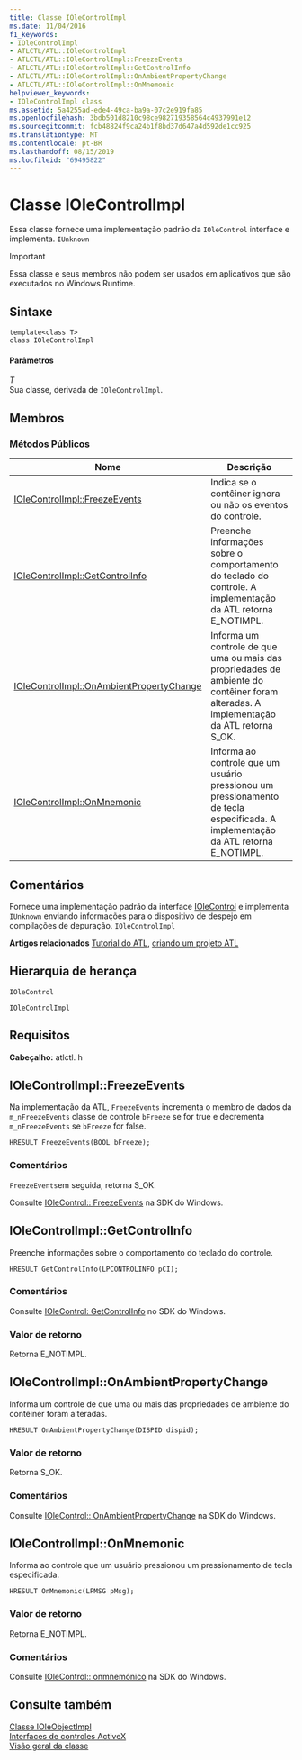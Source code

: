 ```yaml
---
title: Classe IOleControlImpl
ms.date: 11/04/2016
f1_keywords:
- IOleControlImpl
- ATLCTL/ATL::IOleControlImpl
- ATLCTL/ATL::IOleControlImpl::FreezeEvents
- ATLCTL/ATL::IOleControlImpl::GetControlInfo
- ATLCTL/ATL::IOleControlImpl::OnAmbientPropertyChange
- ATLCTL/ATL::IOleControlImpl::OnMnemonic
helpviewer_keywords:
- IOleControlImpl class
ms.assetid: 5a4255ad-ede4-49ca-ba9a-07c2e919fa85
ms.openlocfilehash: 3bdb501d8210c98ce982719358564c4937991e12
ms.sourcegitcommit: fcb48824f9ca24b1f8bd37d647a4d592de1cc925
ms.translationtype: MT
ms.contentlocale: pt-BR
ms.lasthandoff: 08/15/2019
ms.locfileid: "69495822"
---
```

# <a name="iolecontrolimpl-class"></a>Classe IOleControlImpl

Essa classe fornece uma implementação padrão da `IOleControl` interface e implementa. `IUnknown`

> [!IMPORTANT]
>  Essa classe e seus membros não podem ser usados em aplicativos que são executados no Windows Runtime.

## <a name="syntax"></a>Sintaxe

```
template<class T>
class IOleControlImpl
```

#### <a name="parameters"></a>Parâmetros

*T*<br/>
Sua classe, derivada de `IOleControlImpl`.

## <a name="members"></a>Membros

### <a name="public-methods"></a>Métodos Públicos

|Nome|Descrição|
|----------|-----------------|
|[IOleControlImpl::FreezeEvents](#freezeevents)|Indica se o contêiner ignora ou não os eventos do controle.|
|[IOleControlImpl::GetControlInfo](#getcontrolinfo)|Preenche informações sobre o comportamento do teclado do controle. A implementação da ATL retorna E_NOTIMPL.|
|[IOleControlImpl::OnAmbientPropertyChange](#onambientpropertychange)|Informa um controle de que uma ou mais das propriedades de ambiente do contêiner foram alteradas. A implementação da ATL retorna S_OK.|
|[IOleControlImpl::OnMnemonic](#onmnemonic)|Informa ao controle que um usuário pressionou um pressionamento de tecla especificada. A implementação da ATL retorna E_NOTIMPL.|

## <a name="remarks"></a>Comentários

Fornece uma implementação padrão da interface [IOleControl](/windows/win32/api/ocidl/nn-ocidl-iolecontrol) e implementa `IUnknown` enviando informações para o dispositivo de despejo em compilações de depuração. `IOleControlImpl`

**Artigos relacionados** [Tutorial do ATL](../../atl/active-template-library-atl-tutorial.md), [criando um projeto ATL](../../atl/reference/creating-an-atl-project.md)

## <a name="inheritance-hierarchy"></a>Hierarquia de herança

`IOleControl`

`IOleControlImpl`

## <a name="requirements"></a>Requisitos

**Cabeçalho:** atlctl. h

##  <a name="freezeevents"></a>  IOleControlImpl::FreezeEvents

Na implementação da ATL, `FreezeEvents` incrementa o membro de dados da `m_nFreezeEvents` classe de controle `bFreeze` se for true e decrementa `m_nFreezeEvents` se `bFreeze` for false.

```
HRESULT FreezeEvents(BOOL bFreeze);
```

### <a name="remarks"></a>Comentários

`FreezeEvents`em seguida, retorna S_OK.

Consulte [IOleControl:: FreezeEvents](/windows/win32/api/ocidl/nf-ocidl-iolecontrol-freezeevents) na SDK do Windows.

##  <a name="getcontrolinfo"></a>  IOleControlImpl::GetControlInfo

Preenche informações sobre o comportamento do teclado do controle.

```
HRESULT GetControlInfo(LPCONTROLINFO pCI);
```

### <a name="remarks"></a>Comentários

Consulte [IOleControl: GetControlInfo](/windows/win32/api/ocidl/nf-ocidl-iolecontrol-getcontrolinfo) no SDK do Windows.

### <a name="return-value"></a>Valor de retorno

Retorna E_NOTIMPL.

##  <a name="onambientpropertychange"></a>  IOleControlImpl::OnAmbientPropertyChange

Informa um controle de que uma ou mais das propriedades de ambiente do contêiner foram alteradas.

```
HRESULT OnAmbientPropertyChange(DISPID dispid);
```

### <a name="return-value"></a>Valor de retorno

Retorna S_OK.

### <a name="remarks"></a>Comentários

Consulte [IOleControl:: OnAmbientPropertyChange](/windows/win32/api/ocidl/nf-ocidl-iolecontrol-onambientpropertychange) na SDK do Windows.

##  <a name="onmnemonic"></a>  IOleControlImpl::OnMnemonic

Informa ao controle que um usuário pressionou um pressionamento de tecla especificada.

```
HRESULT OnMnemonic(LPMSG pMsg);
```

### <a name="return-value"></a>Valor de retorno

Retorna E_NOTIMPL.

### <a name="remarks"></a>Comentários

Consulte [IOleControl:: onmnemônico](/windows/win32/api/ocidl/nf-ocidl-iolecontrol-onmnemonic) na SDK do Windows.

## <a name="see-also"></a>Consulte também

[Classe IOleObjectImpl](../../atl/reference/ioleobjectimpl-class.md)<br/>
[Interfaces de controles ActiveX](/windows/win32/com/activex-controls-interfaces)<br/>
[Visão geral da classe](../../atl/atl-class-overview.md)
